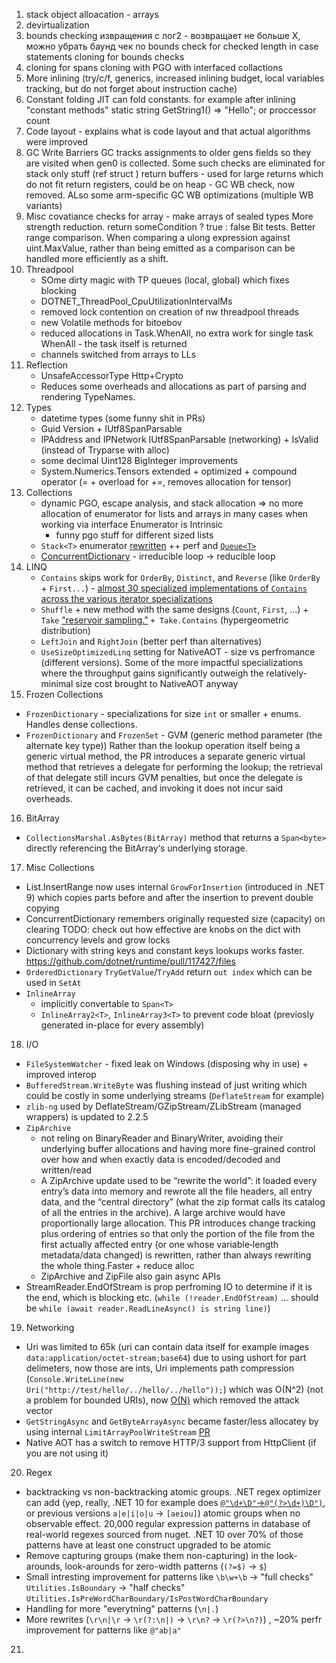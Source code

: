 1. stack object alloacation - arrays
2. devirtualization 
3. bounds checking
   извращения с лог2 - возвращает не больше Х, можно убрать баунд чек
   no bounds check for checked length in case statements
   cloning for bounds checks
4. cloning 
    for spans
    cloning with PGO with interfaced collactions
5. More inlining (try/c/f, generics, increased inlining budget, local variables tracking, but do not forget about instruction cache)
6. Constant folding
      JIT can fold constants. for example after inlining "constant methods"  static string GetString1() => "Hello"; or proccessor count
7. Code layout - explains what is code layout and that actual algorithms were improved
8. GC Write Barriers
    GC tracks assignments to older gens fields so they are visited when gen0 is collected. Some such checks are eliminated for stack only stuff (ref struct ) 
    return buffers - used for large returns which do not fit return registers, could be on heap - GC WB check, now removed. ALso some arm-specific GC WB optimizations (multiple WB variants)
9. Misc 
    covatiance checks for array - make arrays of sealed types
    More strength reduction.
    return someCondition ? true : false
    Bit tests.
    Better range comparison. When comparing a ulong expression against uint.MaxValue, rather than being emitted as a comparison can be handled more efficiently as a shift.
10. Threadpool
     - SOme dirty magic with TP queues (local, global) which fixes blocking
     - DOTNET_ThreadPool_CpuUtilizationIntervalMs
     - removed lock contention on creation of nw threadpool threads
     - new Volatile methods for bitoebov
     - reduced allocations in Task.WhenAll, no extra work for single task WhenAll - the task itself is returned
     - channels switched from arrays to LLs
11. Reflection 
    - UnsafeAccessorType Http+Crypto 
    - Reduces some overheads and allocations as part of parsing and rendering TypeNames.
12. Types
     - datetime types (some funny shit in PRs)
     - Guid Version + IUtf8SpanParsable
     - IPAddress and IPNetwork IUtf8SpanParsable (networking) + IsValid (instead of Tryparse with alloc)
     - some decimal Uint128 BigInteger improvements 
     - System.Numerics.Tensors extended + optimized + compound operator (= + overload for +=, removes allocation for tensor)
13. Collections
    - dynamic PGO, escape analysis, and stack allocation => no more allocation of enumerator for lists and arrays in many cases when working via interface
      Enumerator is Intrinsic
      + funny pgo stuff for different sized lists
    - `Stack<T>` enumerator [rewritten](https://github.com/dotnet/runtime/pull/117328) ++ perf and [`Queue<T>`](https://github.com/dotnet/runtime/pull/117341)
    - [ConcurrentDictionary](https://github.com/dotnet/runtime/pull/116949) -  irreducible loop -> reducible loop
14. LINQ
    - `Contains` skips work for `OrderBy`, `Distinct`, and `Reverse` (like `OrderBy` + `First...`) - [almost 30 specialized implementations of `Contains` across the various iterator specializations](https://github.com/dotnet/runtime/pull/112684)
    - `Shuffle` + new method with the same designs (`Count`, `First`, ...) + `Take` ["reservoir sampling."](https://en.wikipedia.org/wiki/Reservoir_sampling) `+ Take.Contains` (hypergeometric distribution)
    - `LeftJoin` and `RightJoin` (better perf than alternatives)
    - `UseSizeOptimizedLinq` setting for NativeAOT - size vs perfromance (different versions). Some of the more impactful specializations where the throughput gains significantly outweigh the relatively-minimal size cost brought to NativeAOT anyway
15. Frozen Collections
   - `FrozenDictionary` - specializations for size `int` or smaller + enums. Handles dense collections.  
   - `FrozenDictionary` and `FrozenSet` - GVM (generic method parameter (the alternate key type)) Rather than the lookup operation itself being a generic virtual method, the PR introduces a separate generic virtual method that retrieves a delegate for performing the lookup; the retrieval of that delegate still incurs GVM penalties, but once the delegate is retrieved, it can be cached, and invoking it does not incur said overheads. 
16. BitArray
   - `CollectionsMarshal.AsBytes(BitArray)` method that returns a `Span<byte>` directly referencing the BitArray‘s underlying storage.
17. Misc Collections
   - List.InsertRange now uses internal `GrowForInsertion` (introduced in .NET 9) which copies parts before and after the insertion to prevent double copying
   - ConcurrentDictionary remembers originally requested size (capacity) on clearing TODO: check out how effective are knobs on the dict with concurrency levels and grow locks
   - Dictionary with string keys and constant keys lookups works faster. https://github.com/dotnet/runtime/pull/117427/files
   - `OrderedDictionary` `TryGetValue`/`TryAdd` return `out index` which can be used in `SetAt`
   - `InlineArray`
      - implicitly convertable to `Span<T>`
      - `InlineArray2<T>`, `InlineArray3<T>` to prevent code bloat (previosly generated in-place for every assembly)    
    
18. I/O
   - `FileSystemWatcher` - fixed leak on Windows (disposing why in use) + improved interop 
   - `BufferedStream.WriteByte` was flushing instead of just writing which could be costly in some underlying streams (`DeflateStream` for example)
   - `zlib-ng` used by DeflateStream/GZipStream/ZLibStream (managed wrappers) is updated to 2.2.5
   - `ZipArchive`
      - not reling on BinaryReader and BinaryWriter, avoiding their underlying buffer allocations and having more fine-grained control over how and when exactly data is encoded/decoded and written/read
      - A ZipArchive update used to be “rewrite the world”: it loaded every entry’s data into memory and rewrote all the file headers, all entry data, and the “central directory” (what the zip format calls its catalog of all the entries in the archive). A large archive would have proportionally large allocation. This PR introduces change tracking plus ordering of entries so that only the portion of the file from the first actually affected entry (or one whose variable‑length metadata/data changed) is rewritten, rather than always rewriting the whole thing.Faster + reduce alloc
      - ZipArchive and ZipFile also gain async APIs
   - StreamReader.EndOfStream is prop perfroming IO to determine if it is the end, which is blocking etc. (`while (!reader.EndOfStream)` ... should be `while (await reader.ReadLineAsync() is string line)`)
19. Networking
   - Uri was limited to 65k (uri can contain data itself for example images `data:application/octet-stream;base64`) due to using ushort for part delimeters, now those are ints, Uri implements path compression (`Console.WriteLine(new Uri("http://test/hello/../hello/../hello"));`) which was O(N^2) (not a problem for bounded URIs), now [O(N)](https://github.com/dotnet/runtime/pull/117820) which removed the attack vector
   - `GetStringAsync` and `GetByteArrayAsync` became faster/less allocatey by using internal `LimitArrayPoolWriteStream` [PR](https://github.com/dotnet/runtime/pull/109642)
   - Native AOT has a switch to remove HTTP/3 support from HttpClient (if you are not using it)
20. Regex
   - backtracking vs non-backtracking atomic groups. .NET regex optimizer can add (yep, really, .NET 10 for example does [`@"\d+\D"`->`@"(?>\d+)\D")`](https://github.com/dotnet/runtime/blob/d3dffb9eb5f1ae5368d47007223017028e5e1223/src/libraries/System.Text.RegularExpressions/tests/UnitTests/RegexReductionTests.cs#L421), or previous versions `a|e|i|o|u` -> `[aeiou]`) atomic groups when no observable effect.
       20,000 regular expression patterns in database of real-world regexes sourced from nuget. .NET 10 over 70% of those patterns have at least one construct upgraded to be atomic
   - Remove capturing groups (make them non-capturing) in the look-arounds, look-arounds for zero-width patterns (`(?=$)` -> `$`)
   - Small intresting improvement for patterns like `\b\w+\b` -> "full checks" `Utilities.IsBoundary` -> "half checks"  `Utilities.IsPreWordCharBoundary/IsPostWordCharBoundary`
   - Handling for more "everytning" patterns (`\n|.`)
   - More rewrites  (`\r\n|\r` -> `\r(?:\n|)` -> `\r\n?` -> `\r(?>\n?)`) , ~20% perfr improvement for patterns like `@"ab|a"`
21. 
